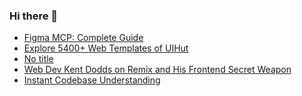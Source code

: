 ### Hi there 👋

<!-- daily.dev BOOKMARKS:START -->
- [Figma MCP: Complete Guide](https://app.daily.dev/posts/HqSIT2X70?utm_source=rss&utm_medium=bookmarks&utm_campaign=PnGboN99PhXCxFrWGGg2C)
- [Explore 5400+ Web Templates of UIHut](https://app.daily.dev/posts/Kk75yQB35?utm_source=rss&utm_medium=bookmarks&utm_campaign=PnGboN99PhXCxFrWGGg2C)
- [No title](https://app.daily.dev/posts/tPQ2qMmnf?utm_source=rss&utm_medium=bookmarks&utm_campaign=PnGboN99PhXCxFrWGGg2C)
- [Web Dev Kent Dodds on Remix and His Frontend Secret Weapon](https://app.daily.dev/posts/ctR8HcvCM?utm_source=rss&utm_medium=bookmarks&utm_campaign=PnGboN99PhXCxFrWGGg2C)
- [Instant Codebase Understanding](https://app.daily.dev/posts/9FmF3aES8?utm_source=rss&utm_medium=bookmarks&utm_campaign=PnGboN99PhXCxFrWGGg2C)
<!-- daily.dev BOOKMARKS:END -->

<!--
**dinesh4monto/dinesh4monto** is a ✨ _special_ ✨ repository because its `README.md` (this file) appears on your GitHub profile.

Here are some ideas to get you started:

- 🔭 I’m currently working on ...
- 🌱 I’m currently learning ...
- 👯 I’m looking to collaborate on ...
- 🤔 I’m looking for help with ...
- 💬 Ask me about ...
- 📫 How to reach me: ...
- 😄 Pronouns: ...
- ⚡ Fun fact: ...
-->
